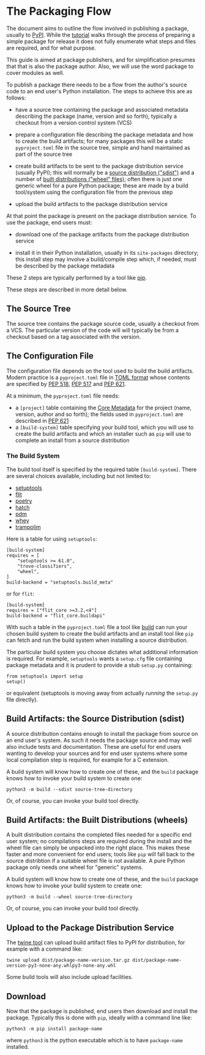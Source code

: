 # The Packaging Flow

The document aims to outline the flow involved in publishing a package,
usually to [PyPI](https://pypi.org/).
While the [tutorial](https://packaging.python.org/en/latest/tutorials/installing-packages/)
walks through the process of preparing a simple package for release
it does not fully enumerate what steps and files are required,
and for what purpose.

This guide is aimed at package publishers, and for simplification
presumes that that is also the package author.
Also, we will use the word package to cover modules as well.

To publish a package there needs to be a flow from the author's
source code to an end user's Python installation.
The steps to achieve this are as follows:

- have a source tree containing the package and associated metadata describing the
  package (name, version and so forth), typically a checkout from a version
  control system (VCS)

- prepare a configuration file describing the package metadata and
  how to create the build artifacts; for many packages this will
  be a static `pyproject.toml` file in the source tree,
  simple and hand maintained as part of the source tree

- create build artifacts to be sent to the package distribution service (usually PyPI);
  this will normally be a [source distribution ("sdist")](https://packaging.python.org/en/latest/glossary/#term-Source-Distribution-or-sdist)
  and a number of [built distributions ("wheel" files)](https://packaging.python.org/en/latest/glossary/#term-Built-Distribution);
  often there is just one generic wheel for a pure Python package;
  these are made by a build tool/system using the configuration file
  from the previous step

- upload the build artifacts to the package distribution service

At that point the package is present on the package distribution service.
To use the package, end users must:

- download one of the package artifacts from the package distribution service

- install it in their Python installation, usually in its `site-packages` directory;
  this install step may involve a build/compile step which, if needed, must
  be described by the package metadata

These 2 steps are typically performed by a tool like [pip](https://pip.pypa.io/en/stable/).

These steps are described in more detail below.

## The Source Tree

The source tree contains the package source code, usually a checkout from a VCS.
The particular version of the code will will typically be from a checkout
based on a tag associated with the version.

## The Configuration File

The configuration file depends on the tool used to build the build artifacts.
Modern practice is a `pyproject.toml` file
in [TOML format](https://github.com/toml-lang/toml)
whose contents are specified by [PEP 518](https://peps.python.org/pep-0518/),
[PEP 517](https://peps.python.org/pep-0517/)
and [PEP 621](https://peps.python.org/pep-0621/).

At a minimum, the `pyproject.toml` file needs:
- a `[project]` table containing the [Core Metadata](https://packaging.python.org/en/latest/specifications/core-metadata/) for the project
  (name, version, author and so forth);
  the fields used in `pyproject.toml`
  are described in [PEP 621](https://peps.python.org/pep-0621/)
- a `[build-system]` table specifying your build tool,
  which you will use to create the build artifacts
  and which an installer such as `pip` will use
  to complete an install from a source distribution

### The Build System

The build tool itself is specified by the required table `[build-system]`.
There are several choices available, including but not limited to:
- [setuptools](https://pypi.org/project/setuptools/)
- [flit](https://pypi.org/project/flit/)
- [poetry](https://pypi.org/project/poetry/)
- [hatch](https://github.com/ofek/hatch)
- [pdm](https://pypi.org/project/pdm/)
- [whey](https://pypi.org/project/pdm/)
- [trampolim](https://pypi.org/project/trampolim/)

Here is a table for using `setuptools`:

    [build-system]
    requires = [
        "setuptools >= 61.0",
        "trove-classifiers",
        "wheel",
    ]
    build-backend = "setuptools.build_meta"

or for `flit`:

    [build-system]
    requires = ["flit_core >=3.2,<4"]
    build-backend = "flit_core.buildapi"

With such a table in the `pyproject.toml` file
a tool like [build](https://pypi.org/project/build/)
can run your chosen build system to create the build artifacts
and an install tool like `pip` can fetch and run the build system
when installing a source distribution.

The particular build system you choose dictates what additional information is required.
For example, `setuptools` wants a `setup.cfg` file containing package metadata
and it is prudent to provide a stub `setup.py` containing:

    from setuptools import setup
    setup()

or equivalent (setuptools is moving away from actually _running_ the `setup.py` file directly).

## Build Artifacts: the Source Distribution (sdist)

A source distribution contains enough to install the package from source
on an end user's system.
As such it needs the package source
and may well also include tests and documentation.
These are useful for end users wanting to develop your sources
and for end user systems where some local compilation step is required,
for example for a C extension.

A build system will know how to create one of these,
and the `build` package knows how to invoke your build system to create one:

    python3 -m build --sdist source-tree-directory

Or, of course, you can invoke your build tool directly.

## Build Artifacts: the Built Distributions (wheels)

A built distribution contains the completed files needed for a specific
end user system; no compilations steps are required during the install
and the wheel file can simply be unpacked into the right place.
This makes these faster and more convenient for end users;
tools like `pip` will fall back to the source distribtion
if a suitable wheel file is not available.
A pure Python package only needs one wheel for "generic" systems.

A build system will know how to create one of these,
and the `build` package knows how to invoke your build system to create one:

    python3 -m build --wheel source-tree-directory

Or, of course, you can invoke your build tool directly.

## Upload to the Package Distribution Service

The [twine tool](https://pypi.org/project/twine/)
can upload build artifact files to PyPI for distribution,
for example with a command like:

    twine upload dist/package-name-version.tar.gz dist/package-name-version-py3-none-any.whlpy3-none-any.whl

Some build tools will also include upload facilities.

## Download

Now that the package is published,
end users then download and install the package.
Typically this is done with `pip`, ideally wiith a command line like:

    python3 -m pip install package-name

where `python3` is the python executable which is to have `package-name` installed.
